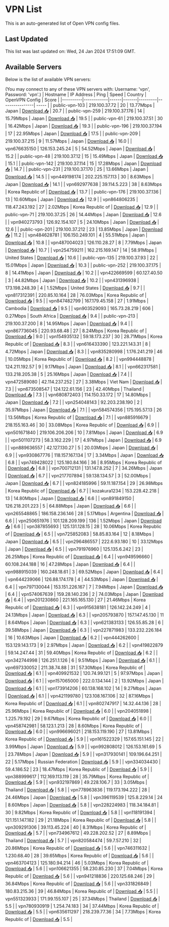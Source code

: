 # VPN List

This is an auto-generated list of Open VPN config files.

## Last Updated

This list was last updated on: Wed, 24 Jan 2024 17:51:09 GMT.

## Available Servers

Below is the list of available VPN servers:

(You may connect to any of these VPN servers with: Username: 'vpn', Password: 'vpn'.)
| Hostname | IP Address | Ping | Speed | Country | OpenVPN Config | Score |
|----------|------------|------|-------|---------|----------------| ----- |
| public-vpn-103 | 219.100.37.72 | 20 | 13.77Mbps | Japan | [Download 📥](./configs/server_0_JP.ovpn) | 20.7 |
| public-vpn-259 | 219.100.37.176 | 14 | 15.79Mbps | Japan | [Download 📥](./configs/server_1_JP.ovpn) | 19.5 |
| public-vpn-61 | 219.100.37.51 | 30 | 16.42Mbps | Japan | [Download 📥](./configs/server_2_JP.ovpn) | 19.3 |
| public-vpn-196 | 219.100.37.194 | 17 | 22.95Mbps | Japan | [Download 📥](./configs/server_3_JP.ovpn) | 17.5 |
| public-vpn-209 | 219.100.37.215 | 9 | 11.57Mbps | Japan | [Download 📥](./configs/server_4_JP.ovpn) | 16.0 |
| vpn676635150 | 126.153.245.24 | 5 | 54.52Mbps | Japan | [Download 📥](./configs/server_5_JP.ovpn) | 15.2 |
| public-vpn-48 | 219.100.37.12 | 15 | 15.49Mbps | Japan | [Download 📥](./configs/server_6_JP.ovpn) | 15.1 |
| public-vpn-142 | 219.100.37.114 | 15 | 17.28Mbps | Japan | [Download 📥](./configs/server_7_JP.ovpn) | 14.7 |
| public-vpn-231 | 219.100.37.170 | 25 | 13.66Mbps | Japan | [Download 📥](./configs/server_8_JP.ovpn) | 14.5 |
| vpn449198174 | 202.225.157.113 | 30 | 8.63Mbps | Japan | [Download 📥](./configs/server_9_JP.ovpn) | 14.1 |
| vpn692977638 | 39.114.5.223 | 38 | 8.63Mbps | Korea Republic of | [Download 📥](./configs/server_10_KR.ovpn) | 13.7 |
| public-vpn-176 | 219.100.37.136 | 13 | 10.60Mbps | Japan | [Download 📥](./configs/server_11_JP.ovpn) | 12.9 |
| vpn864806235 | 118.47.243.192 | 27 | 2.02Mbps | Korea Republic of | [Download 📥](./configs/server_12_KR.ovpn) | 12.9 |
| public-vpn-71 | 219.100.37.25 | 26 | 14.44Mbps | Japan | [Download 📥](./configs/server_13_JP.ovpn) | 12.6 |
| vpn940273793 | 126.92.154.107 | 5 | 24.10Mbps | Japan | [Download 📥](./configs/server_14_JP.ovpn) | 12.6 |
| public-vpn-201 | 219.100.37.212 | 23 | 13.85Mbps | Japan | [Download 📥](./configs/server_15_JP.ovpn) | 11.2 |
| vpn484628781 | 106.150.249.101 | 4 | 55.51Mbps | Japan | [Download 📥](./configs/server_16_JP.ovpn) | 10.8 |
| vpn487004023 | 126.110.28.27 | 8 | 7.79Mbps | Japan | [Download 📥](./configs/server_17_JP.ovpn) | 10.7 |
| vpn254759211 | 162.215.169.147 | 14 | 58.91Mbps | United States | [Download 📥](./configs/server_18_US.ovpn) | 10.6 |
| public-vpn-135 | 219.100.37.93 | 22 | 15.01Mbps | Japan | [Download 📥](./configs/server_19_JP.ovpn) | 10.3 |
| public-vpn-252 | 219.100.37.175 | 8 | 14.41Mbps | Japan | [Download 📥](./configs/server_20_JP.ovpn) | 10.2 |
| vpn422669599 | 60.127.40.50 | 3 | 44.82Mbps | Japan | [Download 📥](./configs/server_21_JP.ovpn) | 10.2 |
| vpn431396938 | 173.198.248.39 | 4 | 1.52Mbps | United States | [Download 📥](./configs/server_22_US.ovpn) | 9.7 |
| vpn817312391 | 220.85.10.164 | 28 | 76.03Mbps | Korea Republic of | [Download 📥](./configs/server_23_KR.ovpn) | 9.5 |
| vpn847482799 | 167.179.45.158 | 27 | 1.91Mbps | Cambodia | [Download 📥](./configs/server_24_KH.ovpn) | 9.5 |
| vpn903529093 | 165.73.28.219 | 606 | 0.27Mbps | South Africa | [Download 📥](./configs/server_25_ZA.ovpn) | 9.4 |
| public-vpn-213 | 219.100.37.200 | 8 | 14.95Mbps | Japan | [Download 📥](./configs/server_26_JP.ovpn) | 9.4 |
| vpn867736045 | 220.93.68.48 | 27 | 8.24Mbps | Korea Republic of | [Download 📥](./configs/server_27_KR.ovpn) | 9.0 |
| vpn154935132 | 59.18.173.237 | 30 | 28.71Mbps | Korea Republic of | [Download 📥](./configs/server_28_KR.ovpn) | 8.3 |
| vpn616433390 | 123.221.143.31 | 8 | 4.72Mbps | Japan | [Download 📥](./configs/server_29_JP.ovpn) | 8.3 |
| vpn835280998 | 1.176.241.219 | 46 | 10.05Mbps | Korea Republic of | [Download 📥](./configs/server_30_KR.ovpn) | 8.2 |
| vpn994448878 | 124.211.192.57 | 9 | 9.17Mbps | Japan | [Download 📥](./configs/server_31_JP.ovpn) | 8.1 |
| vpn662317581 | 133.218.205.38 | 5 | 25.16Mbps | Japan | [Download 📥](./configs/server_32_JP.ovpn) | 7.4 |
| vpn472589080 | 42.114.237.252 | 27 | 3.38Mbps | Viet Nam | [Download 📥](./configs/server_33_VN.ovpn) | 7.3 |
| vpn673508547 | 124.122.61.156 | 23 | 42.40Mbps | Thailand | [Download 📥](./configs/server_34_TH.ovpn) | 7.3 |
| vpn680872403 | 114.150.33.172 | 17 | 14.80Mbps | Japan | [Download 📥](./configs/server_35_JP.ovpn) | 7.2 |
| vpn254048143 | 92.203.238.190 | 2 | 35.97Mbps | Japan | [Download 📥](./configs/server_36_JP.ovpn) | 7.1 |
| vpn584574356 | 175.195.57.13 | 26 | 13.56Mbps | Korea Republic of | [Download 📥](./configs/server_37_KR.ovpn) | 7.1 |
| vpn885916679 | 218.155.163.46 | 30 | 33.08Mbps | Korea Republic of | [Download 📥](./configs/server_38_KR.ovpn) | 6.9 |
| vpn501671840 | 219.106.206.206 | 10 | 7.81Mbps | Japan | [Download 📥](./configs/server_39_JP.ovpn) | 6.9 |
| vpn501107273 | 58.3.162.229 | 17 | 4.97Mbps | Japan | [Download 📥](./configs/server_40_JP.ovpn) | 6.9 |
| vpn889636557 | 42.127.130.27 | 5 | 20.03Mbps | Japan | [Download 📥](./configs/server_41_JP.ovpn) | 6.9 |
| vpn930867776 | 118.157.167.134 | 17 | 3.34Mbps | Japan | [Download 📥](./configs/server_42_JP.ovpn) | 6.8 |
| vpn749428022 | 125.180.84.166 | 36 | 8.95Mbps | Korea Republic of | [Download 📥](./configs/server_43_KR.ovpn) | 6.8 |
| vpn700712131 | 131.147.8.252 | 7 | 34.26Mbps | Japan | [Download 📥](./configs/server_44_JP.ovpn) | 6.7 |
| vpn217707894 | 59.138.134.57 | 3 | 52.00Mbps | Japan | [Download 📥](./configs/server_45_JP.ovpn) | 6.7 |
| vpn824185996 | 59.11.187.154 | 29 | 26.98Mbps | Korea Republic of | [Download 📥](./configs/server_46_KR.ovpn) | 6.7 |
| kozakura1234 | 153.228.42.218 | 13 | 14.80Mbps | Japan | [Download 📥](./configs/server_47_JP.ovpn) | 6.6 |
| vpn891849150 | 126.218.201.223 | 5 | 64.88Mbps | Japan | [Download 📥](./configs/server_48_JP.ovpn) | 6.6 |
| vpn265548865 | 186.158.236.146 | 28 | 5.17Mbps | Argentina | [Download 📥](./configs/server_49_AR.ovpn) | 6.6 |
| vpn250651976 | 101.128.209.199 | 136 | 1.52Mbps | Japan | [Download 📥](./configs/server_50_JP.ovpn) | 6.6 |
| vpn387855693 | 125.131.128.15 | 28 | 10.06Mbps | Korea Republic of | [Download 📥](./configs/server_51_KR.ovpn) | 6.5 |
| vpn725852083 | 58.85.83.164 | 12 | 8.18Mbps | Japan | [Download 📥](./configs/server_52_JP.ovpn) | 6.5 |
| vpn296486557 | 222.6.93.180 | 10 | 33.12Mbps | Japan | [Download 📥](./configs/server_53_JP.ovpn) | 6.5 |
| vpn791976960 | 125.135.6.242 | 23 | 26.25Mbps | Korea Republic of | [Download 📥](./configs/server_54_KR.ovpn) | 6.4 |
| vpn949596660 | 60.108.244.188 | 16 | 47.28Mbps | Japan | [Download 📥](./configs/server_55_JP.ovpn) | 6.4 |
| vpn988915039 | 160.248.18.61 | 3 | 69.52Mbps | Japan | [Download 📥](./configs/server_56_JP.ovpn) | 6.4 |
| vpn644239066 | 126.88.174.178 | 4 | 44.53Mbps | Japan | [Download 📥](./configs/server_57_JP.ovpn) | 6.4 |
| vpn797130044 | 153.151.226.167 | 7 | 7.94Mbps | Japan | [Download 📥](./configs/server_58_JP.ovpn) | 6.4 |
| vpn574067639 | 159.28.140.236 | 2 | 74.03Mbps | Japan | [Download 📥](./configs/server_59_JP.ovpn) | 6.4 |
| vpn201230860 | 221.165.165.130 | 27 | 21.46Mbps | Korea Republic of | [Download 📥](./configs/server_60_KR.ovpn) | 6.3 |
| vpn915638181 | 126.142.24.249 | 4 | 24.13Mbps | Japan | [Download 📥](./configs/server_61_JP.ovpn) | 6.3 |
| vpn205793870 | 157.147.45.130 | 11 | 8.64Mbps | Japan | [Download 📥](./configs/server_62_JP.ovpn) | 6.3 |
| vpn621383133 | 126.55.85.28 | 6 | 39.58Mbps | Japan | [Download 📥](./configs/server_63_JP.ovpn) | 6.3 |
| vpn227871983 | 133.232.226.184 | 16 | 10.63Mbps | Japan | [Download 📥](./configs/server_64_JP.ovpn) | 6.2 |
| vpn444262600 | 153.129.143.173 | 9 | 2.97Mbps | Japan | [Download 📥](./configs/server_65_JP.ovpn) | 6.2 |
| vpn419822879 | 59.14.247.44 | 31 | 59.40Mbps | Korea Republic of | [Download 📥](./configs/server_66_KR.ovpn) | 6.2 |
| vpn342744998 | 126.251.1.126 | 6 | 9.51Mbps | Japan | [Download 📥](./configs/server_67_JP.ovpn) | 6.1 |
| vpn697330052 | 211.38.74.88 | 31 | 57.30Mbps | Korea Republic of | [Download 📥](./configs/server_68_KR.ovpn) | 6.1 |
| vpn409921532 | 120.74.99.121 | 5 | 97.97Mbps | Japan | [Download 📥](./configs/server_69_JP.ovpn) | 6.1 |
| vpn157065000 | 222.0.134.144 | 2 | 13.92Mbps | Japan | [Download 📥](./configs/server_70_JP.ovpn) | 6.1 |
| vpn173914206 | 60.138.168.102 | 14 | 9.27Mbps | Japan | [Download 📥](./configs/server_71_JP.ovpn) | 6.1 |
| vpn421199780 | 123.108.167.106 | 32 | 87.16Mbps | Korea Republic of | [Download 📥](./configs/server_72_KR.ovpn) | 6.1 |
| vpn802747917 | 14.32.44.136 | 28 | 25.96Mbps | Korea Republic of | [Download 📥](./configs/server_73_KR.ovpn) | 6.0 |
| vpn204051898 | 1.225.79.192 | 29 | 9.67Mbps | Korea Republic of | [Download 📥](./configs/server_74_KR.ovpn) | 6.0 |
| vpn458742981 | 58.123.1.213 | 28 | 8.60Mbps | Korea Republic of | [Download 📥](./configs/server_75_KR.ovpn) | 6.0 |
| vpn996696021 | 218.153.119.190 | 27 | 13.81Mbps | Korea Republic of | [Download 📥](./configs/server_76_KR.ovpn) | 5.9 |
| vpn161522329 | 157.65.151.145 | 22 | 3.99Mbps | Japan | [Download 📥](./configs/server_77_JP.ovpn) | 5.9 |
| vpn992808012 | 126.153.161.69 | 5 | 23.78Mbps | Japan | [Download 📥](./configs/server_78_JP.ovpn) | 5.9 |
| vpn317930141 | 109.196.64.251 | 22 | 5.17Mbps | Russian Federation | [Download 📥](./configs/server_79_RU.ovpn) | 5.9 |
| vpn334034430 | 59.4.186.52 | 23 | 18.47Mbps | Korea Republic of | [Download 📥](./configs/server_80_KR.ovpn) | 5.9 |
| vpn388999617 | 112.169.113.119 | 28 | 35.79Mbps | Korea Republic of | [Download 📥](./configs/server_81_KR.ovpn) | 5.9 |
| vpn932197869 | 49.228.106.7 | 33 | 3.05Mbps | Thailand | [Download 📥](./configs/server_82_TH.ovpn) | 5.8 |
| vpn778963836 | 119.173.194.222 | 28 | 24.46Mbps | Japan | [Download 📥](./configs/server_83_JP.ovpn) | 5.8 |
| vpn396119539 | 125.8.229.14 | 24 | 8.60Mbps | Japan | [Download 📥](./configs/server_84_JP.ovpn) | 5.8 |
| vpn228224983 | 118.34.184.81 | 30 | 9.82Mbps | Korea Republic of | [Download 📥](./configs/server_85_KR.ovpn) | 5.8 |
| vpn118191394 | 121.151.147.182 | 29 | 21.18Mbps | Korea Republic of | [Download 📥](./configs/server_86_KR.ovpn) | 5.8 |
| vpn309291306 | 39.113.45.224 | 40 | 8.31Mbps | Korea Republic of | [Download 📥](./configs/server_87_KR.ovpn) | 5.7 |
| vpn734967612 | 49.228.202.52 | 27 | 8.89Mbps | Thailand | [Download 📥](./configs/server_88_TH.ovpn) | 5.7 |
| vpn820584474 | 59.7.57.210 | 32 | 20.86Mbps | Korea Republic of | [Download 📥](./configs/server_89_KR.ovpn) | 5.6 |
| vpn746311632 | 1.230.68.40 | 28 | 39.65Mbps | Korea Republic of | [Download 📥](./configs/server_90_KR.ovpn) | 5.6 |
| vpn463704123 | 125.180.94.214 | 46 | 5.03Mbps | Korea Republic of | [Download 📥](./configs/server_91_KR.ovpn) | 5.6 |
| vpn106621355 | 58.230.85.230 | 37 | 7.04Mbps | Korea Republic of | [Download 📥](./configs/server_92_KR.ovpn) | 5.6 |
| vpn941218836 | 220.125.68.246 | 29 | 36.84Mbps | Korea Republic of | [Download 📥](./configs/server_93_KR.ovpn) | 5.6 |
| vpn331826849 | 180.83.215.36 | 39 | 46.84Mbps | Korea Republic of | [Download 📥](./configs/server_94_KR.ovpn) | 5.5 |
| vpn551323933 | 171.99.155.107 | 25 | 37.34Mbps | Thailand | [Download 📥](./configs/server_95_TH.ovpn) | 5.5 |
| vpn780930919 | 1.254.74.183 | 34 | 37.44Mbps | Korea Republic of | [Download 📥](./configs/server_96_KR.ovpn) | 5.5 |
| vpn635611297 | 218.239.77.36 | 34 | 7.73Mbps | Korea Republic of | [Download 📥](./configs/server_97_KR.ovpn) | 5.5 |
